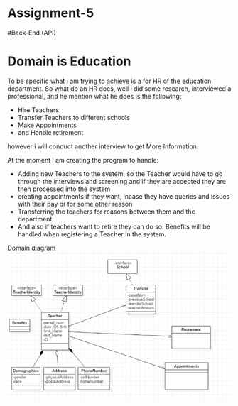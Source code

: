 # Assignment-5
#Back-End (API)
# Domain is Education

To be specific what i am trying to achieve is a for HR of the education department.
So what do an HR does, well i did some research, interviewed a professional,
and he mention what he does is the following:

- Hire Teachers
- Transfer Teachers to different schools
- Make Appointments
- and Handle retirement

however i will conduct another interview to get More Information.

At the moment i am creating the program to handle:
- Adding new Teachers to the system, so the Teacher would have to go through the interviews and screening
  and if they are accepted they are then processed into the system 
- creating appointments if they want, incase they have queries and issues with their pay or for some other reason
- Transferring the teachers for reasons between them and the department.
- And also if teachers want to retire they can do so. Benefits will be handled when registering a Teacher in the system.

Domain diagram
![Domain class diagram](Capture.PNG)
